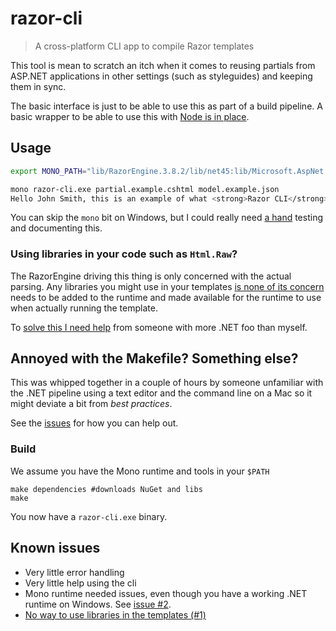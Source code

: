 # razor-cli
> A cross-platform CLI app to compile Razor templates

This tool is mean to scratch an itch when it comes
to reusing partials from ASP.NET applications in 
other settings (such as styleguides) and keeping 
them in sync.

The basic interface is just to be able to use this
as part of a build pipeline. A basic wrapper to
be able to use this with [Node is in place](https://github.com/fatso83/razor-cli-node).

## Usage

```bash
export MONO_PATH="lib/RazorEngine.3.8.2/lib/net45:lib/Microsoft.AspNet.Razor.3.0.0/lib/net45:lib/Newtonsoft.Json.8.0.3/lib/net45" 

mono razor-cli.exe partial.example.cshtml model.example.json
Hello John Smith, this is an example of what <strong>Razor CLI</strong> can do!
```

You can skip the `mono` bit on Windows, but I could really need 
[a hand](https://github.com/fatso83/razor-cli/issues/2) testing
and documenting this.

### Using libraries in your code such as `Html.Raw`?
The RazorEngine driving this thing is only concerned
with the actual parsing. Any libraries you might
use in your templates [is none of its concern](https://antaris.github.io/RazorEngine/ReferenceResolver.html)
needs to be added to the runtime and made
available for the runtime to use when actually
running the template.

To [solve this I need help](https://github.com/fatso83/razor-cli/issues/1)
from someone with more .NET foo than myself.

## Annoyed with the Makefile? Something else?
This was whipped together in a couple of hours by
someone unfamiliar with the .NET pipeline using
a text editor and the command line on a Mac so it might 
deviate a bit from _best practices_.

See the [issues](https://github.com/fatso83/razor-cli/issues)
for how you can help out.

### Build
We assume you have the Mono runtime and tools in your `$PATH`

```
make dependencies #downloads NuGet and libs
make 
```

You now have a `razor-cli.exe` binary.

## Known issues
- Very little error handling
- Very little help using the cli
- Mono runtime needed issues, even though you have a working .NET runtime on Windows. See [issue #2](https://github.com/fatso83/razor-cli/issues/2).
- [No way to use libraries in the templates (#1)](https://github.com/fatso83/razor-cli/issues/1)
